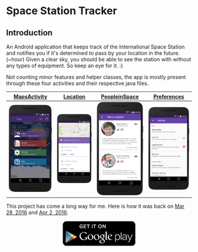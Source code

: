 Space Station Tracker
===================

## Introduction
An Android application that keeps track of the International Space Station and notifies you if it's determined to pass by your location in the future. (~hour) Given a clear sky, you should be able to see the station with without any types of equipment. So keep an eye for it. :)

Not counting minor features and helper classes, the app is mostly present through these four activities and their respective java files.

| [MapsActivity](https://github.com/Kiarasht/Space-Station-Tracker/blob/master/app/src/main/java/com/restart/spacestationtracker/MapsActivity.java) | [Location](https://github.com/Kiarasht/Space-Station-Tracker/blob/master/app/src/main/java/com/restart/spacestationtracker/Locations.java) | [PeopleinSpace](https://github.com/Kiarasht/Space-Station-Tracker/blob/master/app/src/main/java/com/restart/spacestationtracker/PeopleinSpace.java) | [Preferences](https://github.com/Kiarasht/Space-Station-Tracker/blob/master/app/src/main/java/com/restart/spacestationtracker/Preferences.java) |
| ------------- | ------------- | ------------- | ------------- |
| <img src="2.png" width="200"/> | <img src="3.png" width="200"/> | <img src="4.png" width="200"/> | <img src="5.png" width="200"/> |

This project has come a long way for me. Here is how it was back on [Mar 28, 2016](https://github.com/Kiarasht/Space-Station-Tracker/tree/d7b6d48a4ebcdae9383a428d30a880a652ff3480) and [Apr 2, 2016](https://github.com/Kiarasht/Space-Station-Tracker/tree/05b99d5d8c8298230356caa6153452f77452059d).

<p align="center">
<a href="https://play.google.com/store/apps/details?id=com.restart.spacestationtracker"><img src="https://raw.githubusercontent.com/evgenyneu/aes-crypto-android/master/Graphics/github/google_play_badge.png" height="70" width="200"></a>
</p>


